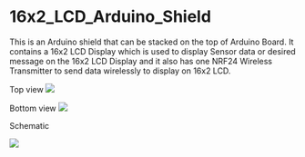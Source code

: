 # 16x2_LCD_Arduino_Shield
This is an Arduino shield that can be stacked on the top of Arduino Board. It contains a 16x2 LCD Display which is used to display Sensor data or desired message on the 16x2 LCD Display and it also has one NRF24 Wireless Transmitter to send data wirelessly to display on 16x2 LCD.

Top view
<img src="https://github.com/princeabhishek/16x2_LCD_Arduino_Shield/blob/main/16x2_LCD_Arduino_Shield_PCB_top.png?raw=true">

Bottom view
<img src="https://github.com/princeabhishek/16x2_LCD_Arduino_Shield/blob/main/16x2_LCD_Arduino_Shield_PCB_bottom.png?raw=true">

Schematic

<img src="https://github.com/princeabhishek/16x2_LCD_Arduino_Shield/blob/main/16x2_LCD_Arduino_Shield_Schematic.png?raw=true">
